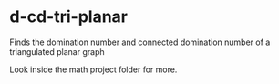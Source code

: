 # d-cd-tri-planar
Finds the domination number and connected domination number of a triangulated planar graph

Look inside the math project folder for more.
